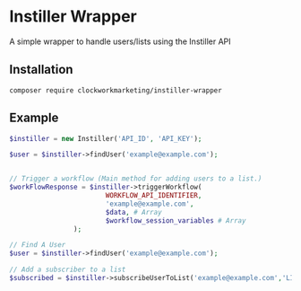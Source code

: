 # Instiller Wrapper 

A simple wrapper to handle users/lists using the Instiller API 


## Installation 

`composer require clockworkmarketing/instiller-wrapper`


## Example

```php 
$instiller = new Instiller('API_ID', 'API_KEY');

$user = $instiller->findUser('example@example.com');


// Trigger a workflow (Main method for adding users to a list.)
$workFlowResponse = $instiller->triggerWorkflow(
                        WORKFLOW_API_IDENTIFIER,
                        'example@example.com',
                        $data, # Array
                        $workflow_session_variables # Array
                );

// Find A User 
$user = $instiller->findUser('example@example.com');

// Add a subscriber to a list 
$subscribed = $instiller->subscribeUserToList('example@example.com','LIST_REFERENCE_ID');
```
